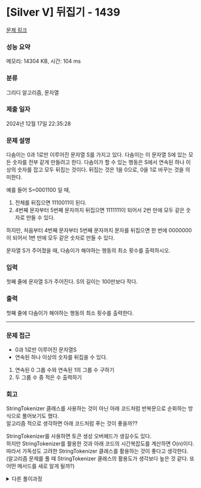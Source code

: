 # [Silver V] 뒤집기 - 1439 

[문제 링크](https://www.acmicpc.net/problem/1439) 

### 성능 요약

메모리: 14304 KB, 시간: 104 ms

### 분류

그리디 알고리즘, 문자열

### 제출 일자

2024년 12월 17일 22:35:28

### 문제 설명

<p>다솜이는 0과 1로만 이루어진 문자열 S를 가지고 있다. 다솜이는 이 문자열 S에 있는 모든 숫자를 전부 같게 만들려고 한다. 다솜이가 할 수 있는 행동은 S에서 연속된 하나 이상의 숫자를 잡고 모두 뒤집는 것이다. 뒤집는 것은 1을 0으로, 0을 1로 바꾸는 것을 의미한다.</p>

<p>예를 들어 S=0001100 일 때,</p>

<ol>
	<li>전체를 뒤집으면 1110011이 된다.</li>
	<li>4번째 문자부터 5번째 문자까지 뒤집으면 1111111이 되어서 2번 만에 모두 같은 숫자로 만들 수 있다.</li>
</ol>

<p>하지만, 처음부터 4번째 문자부터 5번째 문자까지 문자를 뒤집으면 한 번에 0000000이 되어서 1번 만에 모두 같은 숫자로 만들 수 있다.</p>

<p>문자열 S가 주어졌을 때, 다솜이가 해야하는 행동의 최소 횟수를 출력하시오.</p>

### 입력 

 <p>첫째 줄에 문자열 S가 주어진다. S의 길이는 100만보다 작다.</p>

### 출력 

 <p>첫째 줄에 다솜이가 해야하는 행동의 최소 횟수를 출력한다.</p>

---

### 문제 접근
- 0과 1로만 이루어진 문자열S
- 연속된 하나 이상의 숫자를 뒤집을 수 있다.
1. 연속된 0 그룹 수와 연속된 1의 그룹 수 구하기
2. 두 그룹 수 중 적은 수 출력하기

### 회고
StringTokenizer 클래스를 사용하는 것이 아닌 아래 코드처럼 반복문으로 순회하는 방식으로 풀어보기도 했다.   
알고리즘 적으로 생각하면 아래 코드처럼 푸는 것이 좋을까??

StringTokenizer를 사용하면 토큰 생성 오버헤드가 생길수도 있다.   
하지만 StringTokenizer를 활용한 것과 아래 코드의 시간복잡도를 계산하면 O(n)이다.   
따라서 가독성도 고려한 StringTokenizer 클래스를 활용하는 것이 좋다고 생각한다.   
(알고리즘 문제를 풀 때 StringTokenizer 클래스의 활용도가 생각보다 높은 것 같다. 또 어떤 메서드를 새로 알게 될까?)

<details>
	<summary>다른 풀이과정</summary>

 	``` java
	/*
	- 0과 1로만 이루어진 문자열S
	- 연속된 하나 이상의 숫자를 뒤집을 수 있다.
	1. 연속된 0 그룹 수와 연속된 1의 그룹 수 구하기
	2. 1번에서 나온 그룹 수 중 0이 있으면 뒤집을 필요가 없음
	3. 1번에서 나온 그룹 수 중 적은 그룹 위주로 뒤집기
	*/
	
	import java.io.BufferedReader;
	import java.io.InputStreamReader;
	import java.io.IOException;
	
	public class Main {
	    public static void main(String[] args) {
	        String S = "";
	        try (BufferedReader br = new BufferedReader(new InputStreamReader(System.in))) {
	            S = br.readLine();
	        } catch (IOException e) {
	            System.out.println("[ERROR] " + e.getMessage());
	        }
	
	        char zero = '0';
	        char one = '1';
	        int zeroGroupCnt = 0;
	        int oneGroupCnt = 0;
	        char temp = S.charAt(0);
	        if (temp == zero) {
	            zeroGroupCnt++;
	        } else {
	            oneGroupCnt++;
	        }
	
	        for (int i = 1; i < S.length(); i++) {
	            char current = S.charAt(i);
	            if (current != temp) {
	                temp = current;
	                if (current == zero) {
	                    zeroGroupCnt++;
	                } else {
	                    oneGroupCnt++;
	                }
	            }
	        }
	        
	        int result = 0;
	        if (zeroGroupCnt != 0 && oneGroupCnt != 0) {
	            result = Math.min(zeroGroupCnt, oneGroupCnt);
	        }
	        System.out.println(result);
	    }
	}
  	```
</details>
